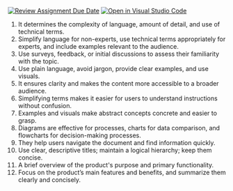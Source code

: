 [![Review Assignment Due Date](https://classroom.github.com/assets/deadline-readme-button-22041afd0340ce965d47ae6ef1cefeee28c7c493a6346c4f15d667ab976d596c.svg)](https://classroom.github.com/a/zsAR-pyY)
[![Open in Visual Studio Code](https://classroom.github.com/assets/open-in-vscode-2e0aaae1b6195c2367325f4f02e2d04e9abb55f0b24a779b69b11b9e10269abc.svg)](https://classroom.github.com/online_ide?assignment_repo_id=15657710&assignment_repo_type=AssignmentRepo)
1. It determines the complexity of language, amount of detail, and use of technical terms.
2. Simplify language for non-experts, use technical terms appropriately for experts, and include examples relevant to the audience.
3. Use surveys, feedback, or initial discussions to assess their familiarity with the topic.
4. Use plain language, avoid jargon, provide clear examples, and use visuals.
5. It ensures clarity and makes the content more accessible to a broader audience.
6. Simplifying terms makes it easier for users to understand instructions without confusion.
7. Examples and visuals make abstract concepts concrete and easier to grasp.
8. Diagrams are effective for processes, charts for data comparison, and flowcharts for decision-making processes.
9. They help users navigate the document and find information quickly.
10. Use clear, descriptive titles; maintain a logical hierarchy; keep them concise.
11. A brief overview of the product's purpose and primary functionality.
12. Focus on the product’s main features and benefits, and summarize them clearly and concisely.
